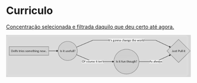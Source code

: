 ﻿# Curriculo

[Concentração selecionada e filtrada daquilo que deu certo até agora.](https://github.com/gdelfs/Curriculo/blob/master/Gabriel_Delfino_Curriculo.pdf)



![alt text](https://github.com/gdelfs/Curriculo/blob/master/Documenta%C3%A7%C3%A3o/What%20goes%20on%20the%20resume.png?")
      

